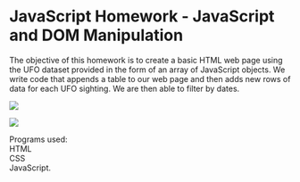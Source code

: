 # JavaScript Homework - JavaScript and DOM Manipulation

The objective of this homework is to create a basic HTML web page using the UFO dataset provided in the form of an array of JavaScript objects. We write code that appends a table to our web page and then adds new rows of data for each UFO sighting. We are then able to filter by dates.


![](javascript-challenge\UFO-level-1\images\pic1.png)


![](javascript-challenge/UFO-level-1/static/images/pic2.png)


Programs used:\
HTML\
CSS\
JavaScript.


